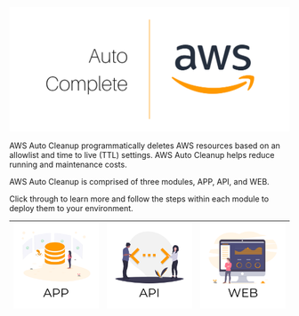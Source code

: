 ![](./static/banner.png)

AWS Auto Cleanup programmatically deletes AWS resources based on an allowlist and time to live (TTL) settings. AWS Auto Cleanup helps reduce running and maintenance costs.

AWS Auto Cleanup is comprised of three modules, APP, API, and WEB.

Click through to learn more and follow the steps within each module to deploy them to your environment.

| [![app](./static/app.png)](./app/) | [![api](./static/api.png)](./api/) | [![web](./static/web.png)](./web/) |
| :--------------------------------: | :--------------------------------: | :--------------------------------: |
